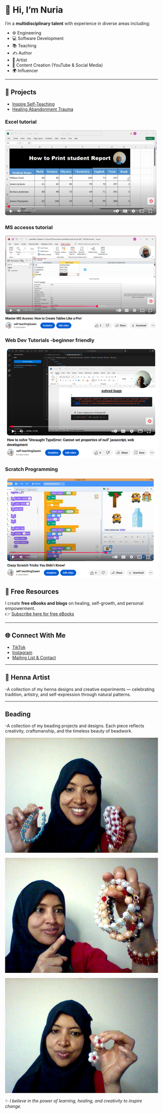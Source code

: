 
# 👋 Hi, I’m Nuria  

I’m a **multidisciplinary talent** with experience in diverse areas including:  
- ⚙️ Engineering  
- 💻 Software Development  
- 📚 Teaching  
- ✍️ Author  
- 🎨 Artist  
- 🎥 Content Creation (YouTube & Social Media)  
- 🌍 Influencer  

---

## 🎥 Projects  
- [Inspire Self-Teaching](https://www.youtube.com/@InspireSelf-Teaching)  
- [Healing Abandonment Trauma](https://www.youtube.com/@HealingAbandonmentTrauma)


### Excel tutorial  

![Alt text](./video1.png?raw=true "Optional Title")


### MS accesss tutorial

![Alt text](./video2.png?raw=true "Optional Title")


### Web Dev Tutorials -beginner friendly
![Alt text](./video4.png?raw=true "optional Title")



### Scratch Programming
![Alt text](./video3.png?raw=true "optional Title")

## 🎁 Free Resources  
I create **free eBooks and blogs** on healing, self-growth, and personal empowerment.  
👉 [Subscribe here for free eBooks](https://mailchi.mp/6a50c9705a8e/healing-abandonment-trauma-hat)  

---

## 🌐 Connect With Me  
- [TikTok](https://www.tiktok.com/@legacylegend80)  
- [Instagram](https://www.instagram.com/nurlovesherself/)  
- [Mailing List & Contact](https://mailchi.mp/6a50c9705a8e/healing-abandonment-trauma-hat)  

---
## 🎨 Henna Artist 

-A collection of my henna designs and creative experiments — celebrating tradition, artistry, and self-expression through natural patterns.

---

## Beading
-A collection of my beading projects and designs. Each piece reflects creativity, craftsmanship, and the timeless beauty of beadwork.

![Alt text](./webcam-toy-photo10.jpg?raw=true "Optional Title")

![Alt text](./webcam-toy-photo15.jpg?raw=true "optional Title")

![Alt text](./webcam-toy-photo27.jpg?raw=true "optional Title")

✨ *I believe in the power of learning, healing, and creativity to inspire change.*  
